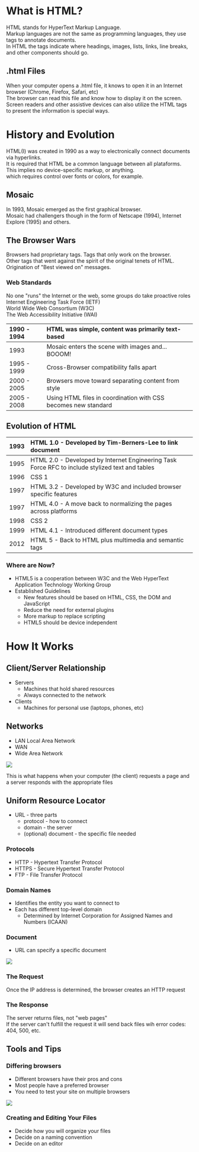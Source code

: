 # What is HTML?

HTML stands for HyperText Markup Language.  
Markup languages are not the same as programming languages, they use tags to annotate documents.  
In HTML the tags indicate where headings, images, lists, links, line breaks, and other components should go.

## .html Files

When your computer opens a .html file, it knows to open it in an Internet browser (Chrome, Firefox, Safari, etc)  
The browser can read this file and know how to display it on the screen.
Screen readers and other assistive devices can also utilize the HTML tags to present the information is special ways.

# History and Evolution

HTML(I) was created in 1990 as a way to electronically connect documents via hyperlinks.  
It is required that HTML be a common language between all plataforms. This implies no device-specific markup, or anything.  
which requires control over fonts or colors, for example.

## Mosaic

In 1993, Mosaic emerged as the first graphical browser.  
Mosaic had challengers though in the form of Netscape (1994), Internet Explore (1995) and others.

## The Browser Wars

Browsers had proprietary tags. Tags that only work on the browser.  
Other tags that went against the spirit of the original tenets of HTML.  
Origination of "Best viewed on" messages.

### Web Standards

No one "runs" the Internet or the web, some groups do take proactive roles
Internet Engineering Task Force (IETF)  
World Wide Web Consortium (W3C)  
The Web Accessibility Initiative (WAI)

| 1990 - 1994 | HTML was simple, content was primarily text-based              |
| :---------- | :------------------------------------------------------------- |
| 1993        | Mosaic enters the scene with images and... BOOOM!              |
| 1995 - 1999 | Cross-Browser compatibility falls apart                        |
| 2000 - 2005 | Browsers move toward separating content from style             |
| 2005 - 2008 | Using HTML files in coordination with CSS becomes new standard |

## Evolution of HTML

| 1993 | HTML 1.0 - Developed by Tim-Berners-Lee to link document                                        |
| :--- | :---------------------------------------------------------------------------------------------- |
| 1995 | HTML 2.0 - Developed by Internet Engineering Task Force RFC to include stylized text and tables |
| 1996 | CSS 1                                                                                           |
| 1997 | HTML 3.2 - Developed by W3C and included browser specific features                              |
| 1997 | HTML 4.0 - A move back to normalizing the pages across platforms                                |
| 1998 | CSS 2                                                                                           |
| 1999 | HTML 4.1 - Introduced different document types                                                  |
| 2012 | HTML 5 - Back to HTML plus multimedia and semantic tags                                         |

### Where are Now?

- HTML5 is a cooperation between W3C and the Web HyperText Application Technology Working Group
- Established Guidelines
  - New features should be based on HTML, CSS, the DOM and JavaScript
  - Reduce the need for external plugins
  - More markup to replace scripting
  - HTML5 should be device independent

# How It Works

## Client/Server Relationship

- Servers
  - Machines that hold shared resources
  - Always connected to the network
- Clients
  - Machines for personal use (laptops, phones, etc)

## Networks

- LAN
  Local Area Network
- WAN
- Wide Area Network

![](<https://www.lifewire.com/thmb/dY5LcDZ4wuM2wFdXGOOhFoB7LJg=/1500x844/smart/filters:no_upscale()/lans-wans-and-other-area-networks-817376-6e07f1a4121a4e13ac43660ea41ef9b9.png>)

This is what happens when your computer (the client) requests a page and a server responds with the appropriate files

## Uniform Resource Locator

- URL - three parts
  - protocol - how to connect
  - domain - the server
  - (optional) document - the specific file needed

### Protocols

- HTTP - Hypertext Transfer Protocol
- HTTPS - Secure Hypertext Transfer Protocol
- FTP - File Transfer Protocol

### Domain Names

- Identifies the entity you want to connect to
- Each has different top-level domain
  - Determined by Internet Corporation for Assigned Names and Numbers (ICAAN)

### Document

- URL can specify a specific document

![](https://tooit.com/wp-content/uploads/SUB-e1598572929723.png)

### The Request

Once the IP address is determined, the browser creates an HTTP request

### The Response

The server returns files, not "web pages"  
If the server can't fulfill the request it will send back files wih error codes: 404, 500, etc.

## Tools and Tips

### Differing browsers

- Different browsers have their pros and cons
- Most people have a preferred browser
- You need to test your site on multiple browsers

![](https://blog.ivrpowers.com/postimages/technologies/ivrpowers-web-browser.007.jpeg)

### Creating and Editing Your Files

- Decide how you will organize your files
- Decide on a naming convention
- Decide on an editor
